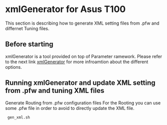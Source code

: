 
# xmlGenerator for Asus T100
This section is describing how to generate XML setting files from .pfw and differnet Tuning files.

## Before starting
xmlGenerator is a tool provided on top of Parameter ramework. Please refer to the next link [xmlGenerator](https://github.com/01org/parameter-framework/tree/master/tools/xmlGenerator) for more infroamtion about the different options.


## Running xmlGenerator and update XML setting from .pfw and tuning XML files

Generate Routing from .pfw configuration files
For the Rooting you can use some .pfw file in order to avoid to directly update the XML file.
```
 gen_xml.sh
```
